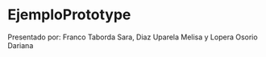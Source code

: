 # EjemploPrototype
Presentado por: Franco Taborda Sara, Diaz Uparela Melisa y Lopera Osorio Dariana
